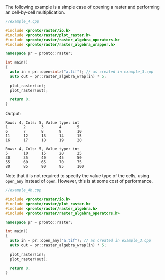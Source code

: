 The following example is a simple case of opening a raster and performing an cell-by-cell multiplication.

```cpp
//example_4.cpp

#include <pronto/raster/io.h>
#include <pronto/raster/plot_raster.h>
#include <pronto/raster/raster_algebra_operators.h>
#include <pronto/raster/raster_algebra_wrapper.h>

namespace pr = pronto::raster;

int main()
{
  auto in = pr::open<int>("a.tif"); // as created in example_3.cpp
  auto out = pr::raster_algebra_wrap(in) * 5;
 
  plot_raster(in);
  plot_raster(out);

  return 0;
}
```
Output: 
```
Rows: 4, Cols: 5, Value type: int
1       2       3       4       5
6       7       8       9       10
11      12      13      14      15
16      17      18      19      20

Rows: 4, Cols: 5, Value type: int
5       10      15      20      25
30      35      40      45      50
55      60      65      70      75
80      85      90      95      100
```
Note that it is not required to specify the value type of the cells, using `open_any` instead of `open`. However, this is at some cost of performance.

```cpp
//example_4b.cpp

#include <pronto/raster/io.h>
#include <pronto/raster/plot_raster.h>
#include <pronto/raster/raster_algebra.h>
#include <pronto/raster/raster_algebra_operators.h>

namespace pr = pronto::raster;

int main()
{
  auto in = pr::open_any("a.tif"); // as created in example_3.cpp
  auto out = pr::raster_algebra_wrap(in) * 5;
 
  plot_raster(in);
  plot_raster(out);

  return 0;
}
```
